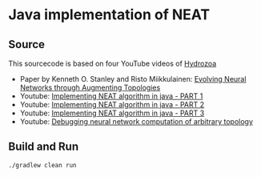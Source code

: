 # Java implementation of NEAT

## Source

This sourcecode is based on four YouTube videos of [Hydrozoa](https://www.youtube.com/channel/UCQ3I9UG_zvcQOs6tTPyyz_A)
* Paper by Kenneth O. Stanley and Risto Miikkulainen: [Evolving Neural Networks through Augmenting Topologies](http://nn.cs.utexas.edu/downloads/papers/stanley.ec02.pdf)
* Youtube: [Implementing NEAT algorithm in java - PART 1](https://www.youtube.com/watch?v=1I1eG-WLLrY)
* Youtube: [Implementing NEAT algorithm in java - PART 2](https://www.youtube.com/watch?v=mep_1VZOepU)
* Youtube: [Implementing NEAT algorithm in java - PART 3](https://www.youtube.com/watch?v=PXxRjKNX1uw)
* Youtube: [Debugging neural network computation of arbitrary topology](https://www.youtube.com/watch?v=L_Gkh41_TPE)

## Build and Run

```bash
./gradlew clean run
```
